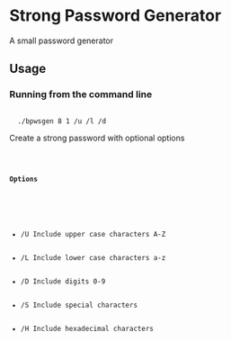 # Strong Password Generator
A small password generator
<h2>Usage</h2>

<h3>Running from the command line</h3>

<code>
  ./bpwsgen 8 1 /u /l /d
</code>

<p>Create a strong password with optional options</p>

<code>
  <h4>Options</h4>
  <ul>
    <li>/U Include upper case characters A-Z</li>
    <li>/L Include lower case characters a-z</li>
    <li>/D Include digits 0-9</li>
    <li>/S Include special characters</li>
    <li>/H Include hexadecimal characters</li>
  </ul>
</code>
